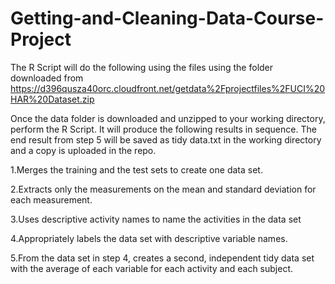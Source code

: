# Getting-and-Cleaning-Data-Course-Project

The R Script will do the following using the files using the folder downloaded from 
https://d396qusza40orc.cloudfront.net/getdata%2Fprojectfiles%2FUCI%20HAR%20Dataset.zip

Once the data folder is downloaded and unzipped to your working directory, perform the R Script. It will produce the following results in sequence. The end result from step 5 will be saved as tidy data.txt in the working directory and a copy is uploaded in the repo.

1.Merges the training and the test sets to create one data set.

2.Extracts only the measurements on the mean and standard deviation for each measurement.

3.Uses descriptive activity names to name the activities in the data set

4.Appropriately labels the data set with descriptive variable names.

5.From the data set in step 4, creates a second, independent tidy data set with the average of each variable for each activity and each subject.
